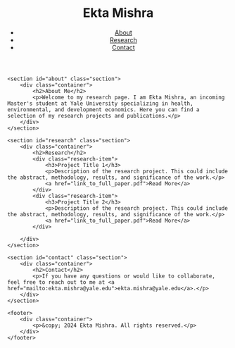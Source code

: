 <html lang="en">
<head>
    <meta charset="UTF-8">
    <meta name="viewport" content="width=device-width, initial-scale=1.0">
    <title>Ekta Mishra - Research</title>
    <link rel="stylesheet" href="styles.css">
    <link href="https://fonts.googleapis.com/css2?family=Roboto:wght@400;700&display=swap" rel="stylesheet">
</head>
<body>
    <header>
        <div class="container">
            <h1>Ekta Mishra</h1>
            <nav>
                <ul>
                    <li><a href="#about">About</a></li>
                    <li><a href="#research">Research</a></li>
                    <li><a href="#contact">Contact</a></li>
                </ul>
            </nav>
        </div>
    </header>

    <section id="about" class="section">
        <div class="container">
            <h2>About Me</h2>
            <p>Welcome to my research page. I am Ekta Mishra, an incoming Master's student at Yale University specializing in health, environmental, and development economics. Here you can find a selection of my research projects and publications.</p>
        </div>
    </section>

    <section id="research" class="section">
        <div class="container">
            <h2>Research</h2>
            <div class="research-item">
                <h3>Project Title 1</h3>
                <p>Description of the research project. This could include the abstract, methodology, results, and significance of the work.</p>
                <a href="link_to_full_paper.pdf">Read More</a>
            </div>
            <div class="research-item">
                <h3>Project Title 2</h3>
                <p>Description of the research project. This could include the abstract, methodology, results, and significance of the work.</p>
                <a href="link_to_full_paper.pdf">Read More</a>
            </div>
          
        </div>
    </section>

    <section id="contact" class="section">
        <div class="container">
            <h2>Contact</h2>
            <p>If you have any questions or would like to collaborate, feel free to reach out to me at <a href="mailto:ekta.mishra@yale.edu">ekta.mishra@yale.edu</a>.</p>
        </div>
    </section>

    <footer>
        <div class="container">
            <p>&copy; 2024 Ekta Mishra. All rights reserved.</p>
        </div>
    </footer>
</body>
</html>

